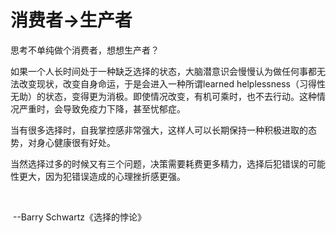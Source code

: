 # 消费者->生产者

思考不单纯做个消费者，想想生产者？

如果一个人长时间处于一种缺乏选择的状态，大脑潜意识会慢慢认为做任何事都无法改变现状，改变自身命运，于是会进入一种所谓learned helplessness（习得性无助）的状态，变得更为消极。即使情况改变，有机可乘时，也不去行动。这种情况严重时，会导致免疫力下降，甚至忧郁症。

当有很多选择时，自我掌控感非常强大，这样人可以长期保持一种积极进取的态势，对身心健康很有好处。

当然选择过多的时候又有三个问题，决策需要耗费更多精力，选择后犯错误的可能性更大，因为犯错误造成的心理挫折感更强。

​                                                                                                                          

​                                                            --Barry Schwartz《选择的悖论》
